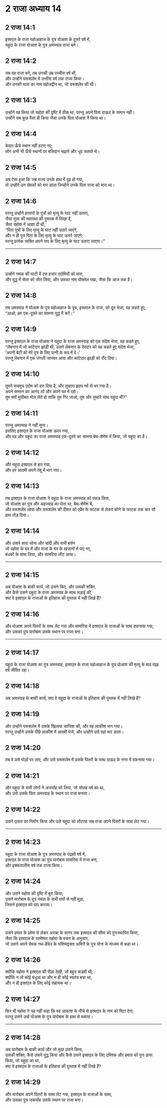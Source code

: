 # 2 राजा अध्याय 14

## 2 राजा 14:1

इस्राएल के राजा यहोआहाज के पुत्र योआश के दूसरे वर्ष में,  
यहूदा के राजा योआश के पुत्र अमस्याह राजा बने।

## 2 राजा 14:2

जब वह राजा बने, तब उनकी उम्र पच्चीस वर्ष थी,  
और उन्होंने यरूशलेम में उन्तीस वर्ष तक राज्य किया।  
और उनकी माता का नाम यहोअद्दीन था, जो यरूशलेम की थी।

## 2 राजा 14:3

उन्होंने वह किया जो यहोवा की दृष्टि में ठीक था, परन्तु अपने पिता दाऊद के समान नहीं।  
उन्होंने सब कुछ वैसा ही किया जैसा उनके पिता योआश ने किया था।

## 2 राजा 14:4

केवल ऊँचे स्थान नहीं हटाए गए;  
लोग अभी भी ऊँचे स्थानों पर बलिदान चढ़ाते और धूप जलाते थे।

## 2 राजा 14:5

अब ऐसा हुआ कि जब राज्य उनके हाथ में दृढ़ हो गया,  
तो उन्होंने उन सेवकों को मार डाला जिन्होंने उनके पिता राजा को मारा था।

## 2 राजा 14:6

परन्तु उन्होंने हत्यारों के पुत्रों को मृत्यु के घाट नहीं उतारा,  
जैसा मूसा की व्यवस्था की पुस्तक में लिखा है,  
जैसा यहोवा ने आज्ञा दी थी,  
“पिता पुत्रों के लिए मृत्यु के घाट नहीं उतारे जाएंगे,  
और न ही पुत्र पिता के लिए मृत्यु के घाट उतारे जाएंगे;  
परन्तु प्रत्येक व्यक्ति अपने पाप के लिए मृत्यु के घाट उतारा जाएगा।”

---

## 2 राजा 14:7

उन्होंने नमक की घाटी में दस हजार एदोमियों को मारा,  
और युद्ध में सेला को जीत लिया, और उसका नाम योक्तेल रखा, जैसा कि आज तक है।

## 2 राजा 14:8

तब अमस्याह ने योआश के पुत्र यहोआहाज के पुत्र, इस्राएल के राजा, को दूत भेजा, यह कहते हुए,  
“आओ, हम एक-दूसरे का सामना युद्ध में करें।”

## 2 राजा 14:9

परन्तु इस्राएल के राजा योआश ने यहूदा के राजा अमस्याह को एक संदेश भेजा, यह कहते हुए,  
“लेबनान में जो कांटेदार झाड़ी थी, उसने लेबनान के देवदार को यह कहते हुए संदेश भेजा,  
‘अपनी बेटी को मेरे पुत्र के लिए पत्नी के रूप में दे।’  
परन्तु लेबनान में एक जंगली जानवर आया और कांटेदार झाड़ी को रौंद दिया।

## 2 राजा 14:10

तुमने सचमुच एदोम को हरा दिया है, और तुम्हारा हृदय गर्व से भर गया है।  
अपने सम्मान का आनंद लो और अपने घर में रहो।  
तुम क्यों मुसीबत मोल लेते हो ताकि तुम गिर जाओ, तुम और तुम्हारे साथ यहूदा भी?”

## 2 राजा 14:11

परन्तु अमस्याह ने नहीं सुना।  
इसलिए इस्राएल के राजा योआश ऊपर गया,  
और वह और यहूदा का राजा अमस्याह एक-दूसरे का सामना बेथ-शेमेश में किया, जो यहूदा का है।

## 2 राजा 14:12

और यहूदा इस्राएल से हार गया,  
और हर आदमी अपने तंबू में भाग गया।

## 2 राजा 14:13

तब इस्राएल के राजा योआश ने यहूदा के राजा अमस्याह को पकड़ लिया,  
जो योआश का पुत्र और अहज्याह का पोता था, बेथ-शेमेश में,  
और यरूशलेम आया और यरूशलेम की दीवार को एप्रैम के फाटक से लेकर कोने के फाटक तक चार सौ हाथ तोड़ दिया।

## 2 राजा 14:14

और उसने सारा सोना और चांदी और सभी बर्तन  
जो यहोवा के घर में और राजा के घर के खजानों में पाए गए,  
बंधकों के साथ लिया, और सामरिया लौट आया।

---

## 2 राजा 14:15

अब योआश के बाकी कार्य, जो उसने किए, और उसकी शक्ति,  
और कैसे उसने यहूदा के राजा अमस्याह के साथ लड़ाई की,  
क्या वे इस्राएल के राजाओं के इतिहास की पुस्तक में नहीं लिखे हैं?

## 2 राजा 14:16

और योआश अपने पितरों के साथ लेट गया और सामरिया में इस्राएल के राजाओं के साथ दफनाया गया,  
और उसका पुत्र यारोबाम उसके स्थान पर राजा बना।

---

## 2 राजा 14:17

यहूदा के राजा योआश का पुत्र अमस्याह, इस्राएल के राजा यहोआहाज के पुत्र योआश की मृत्यु के बाद पंद्रह वर्ष जीवित रहा।

## 2 राजा 14:18

अब अमस्याह के बाकी कार्य, क्या वे यहूदा के राजाओं के इतिहास की पुस्तक में नहीं लिखे हैं?

## 2 राजा 14:19

और उन्होंने यरूशलेम में उसके खिलाफ साजिश की, और वह लाकीश भाग गया।  
परन्तु उन्होंने उसके पीछे लाकीश में आदमी भेजे, और उन्होंने उसे वहां मार डाला।

## 2 राजा 14:20

तब वे उसे घोड़ों पर लाए, और उसे यरूशलेम में उसके पितरों के साथ दाऊद के नगर में दफनाया गया।

## 2 राजा 14:21

और यहूदा के सभी लोगों ने अजर्याह को लिया, जो सोलह वर्ष का था,  
और उसे उसके पिता अमस्याह के स्थान पर राजा बनाया।

## 2 राजा 14:22

उसने एलात का निर्माण किया और उसे यहूदा को लौटाया जब राजा अपने पितरों के साथ लेट गया।

---

## 2 राजा 14:23

यहूदा के राजा योआश के पुत्र अमस्याह के पंद्रहवें वर्ष में,  
इस्राएल के राजा योआश का पुत्र यारोबाम सामरिया में राजा बना,  
और इक्कतालीस वर्ष तक राज्य किया।

## 2 राजा 14:24

और उसने यहोवा की दृष्टि में बुरा किया;  
उसने यारोबाम के पुत्र नबात के सभी पापों से नहीं मुड़ा,  
जिसने इस्राएल को पाप कराया।

## 2 राजा 14:25

उसने हमात के प्रवेश से लेकर अराबा के सागर तक इस्राएल की सीमा को पुनःस्थापित किया,  
जैसा कि इस्राएल के परमेश्वर यहोवा के वचन के अनुसार,  
जो उसने अपने सेवक गथ-हेफेर के भविष्यद्वक्ता अमित्तै के पुत्र योना के माध्यम से कहा था।

## 2 राजा 14:26

क्योंकि यहोवा ने इस्राएल की पीड़ा देखी, जो बहुत कड़वी थी;  
क्योंकि न तो कोई बंधुआ था और न ही कोई स्वतंत्र बचा था,  
और न ही इस्राएल के लिए कोई सहायक था।

## 2 राजा 14:27

फिर भी यहोवा ने यह नहीं कहा कि वह आकाश के नीचे से इस्राएल के नाम को मिटा देगा;  
परन्तु उसने उन्हें योआश के पुत्र यारोबाम के हाथ से बचाया।

---

## 2 राजा 14:28

अब यारोबाम के बाकी कार्य और जो कुछ उसने किया,  
उसकी शक्ति, कैसे उसने युद्ध किया और कैसे उसने इस्राएल के लिए दमिश्क और हमात को पुनः प्राप्त किया, जो यहूदा का था,  
क्या वे इस्राएल के राजाओं के इतिहास की पुस्तक में नहीं लिखे हैं?

## 2 राजा 14:29

और यारोबाम अपने पितरों के साथ लेट गया, इस्राएल के राजाओं के साथ,  
और उसका पुत्र जकर्याह उसके स्थान पर राजा बना।
